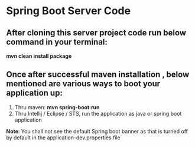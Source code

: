 # Spring Boot Server Code

## After cloning this server project code run below command in your terminal:
**mvn clean install package**

## Once after successful maven installation , below mentioned are various ways to boot your application up:
1. Thru maven: **mvn spring-boot:run**
2. Thru Intellij / Eclipse / STS, run the application as java or spring boot application

**Note**: You shall not see the default Spring boot banner as that is turned off by default in the application-dev.properties file
